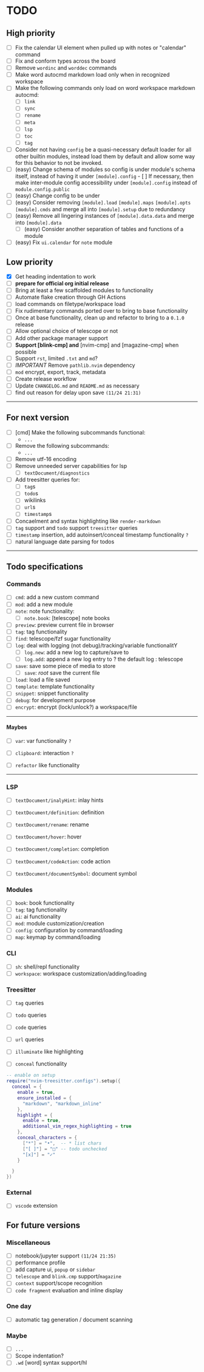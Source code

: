 # TODO

## High priority

- [ ] Fix the calendar UI element when pulled up with notes or "calendar" command
- [ ] Fix and conform types across the board
- [ ] Remove `wordinc` and `worddec` commands
- [ ] Make word autocmd markdown load only when in recognized workspace
- [ ] Make the following commands only load on word workspace markdown autocmd:
  - [ ] `link`
  - [ ] `sync`
  - [ ] `rename`
  - [ ] `meta`
  - [ ] `lsp`
  - [ ] `toc`
  - [ ] `tag`
- [ ] Consider not having `config` be a quasi-necessary default loader for all other builtin modules, instead load them by default and allow some way for this behavior to not be invoked.
- [ ] (easy) Change schema of modules so config is under module's schema itself,
      instead of having it under `[module].config` - [ ] If necessary, then make inter-module config accessibility under `[module].config` instead of `module.config.public`
- [ ] (easy) Change config to be under
- [ ] (easy) Consider removing `[module].load` `[module].maps` `[module].opts` `[module].cmds` and merge all into `[module].setup` due to redundancy
- [ ] (easy) Remove all lingering instances of `[module].data.data` and merge into `[module].data`
  - [ ] (easy) Consider another separation of tables and functions of a module
- [ ] (easy) Fix `ui.calendar` for `note` module

## Low priority

- [x] Get heading indentation to work
- [ ] **prepare for official org initial release**
- [ ] Bring at least a few scaffolded modules to functionality
- [ ] Automate flake creation through GH Actions
- [ ] load commands on filetype/workspace load
- [ ] Fix rudimentary commands ported over to bring to base functionality
- [ ] Once at base functionality, clean up and refactor to bring to a `0.1.0` release
- [ ] Allow optional choice of telescope or not
- [ ] Add other package manager support
- [ ] **Support [blink-cmp] and** [nvim-cmp] and [magazine-cmp] when possible
- [ ] Support `rst`, limited `.txt` and `md`?
- [ ] _IMPORTANT_ Remove `pathlib.nvim` dependency
- [ ] `mod` encrypt, export, track, metadata
- [ ] Create release workflow
- [ ] Update `CHANGELOG.md` and `README.md` as necessary
- [ ] find out reason for delay upon save `(11/24 21:31)`

---

## For next version

- [ ] [cmd] Make the following subcommands functional:
  - `...`
- [ ] Remove the following subcommands:
  - `...`
- [ ] Remove utf-16 encoding
- [ ] Remove unneeded server capabilities for lsp
  - [ ] `textDocument/diagnostics`
- [ ] Add treesitter queries for:
  - [ ] `tag`s
  - [ ] `todo`s
  - [ ] wikilinks
  - [ ] `url`s
  - [ ] `timestamp`s
- [ ] Concaelment and syntax highlighting like `render-markdown`
- [ ] `tag` support and `todo` support `treesitter` queries
- [ ] `timestamp` insertion, add autoinsert/conceal timestamp functionality `?`
- [ ] natural language date parsing for todos

---

## Todo specifications

### Commands

- [ ] `cmd`: add a new custom command
- [ ] `mod`: add a new module
- [ ] `note`: note functionality:
  - [ ] `note.book`: [telescope] note books
- [ ] `preview`: preview current file in browser
- [ ] `tag`: tag functionality
- [ ] `find`: telescope/fzf sugar functionality
- [ ] `log`: deal with logging (not debug)/tracking/variable functionalitY
  - [ ] `log.new`: add a new log to capture/save to
  - [ ] `log.add`: append a new log entry to ? the default log : telescope
- [ ] `save`: save some piece of media to store
  - [ ] `save`: _root_ save the current file
- [ ] `load`: load a file saved
- [ ] `template`: template functionality
- [ ] `snippet`: snippet functionality
- [ ] `debug`: for development purpose
- [ ] `encrypt`: encrypt (lock/unlock?) a workspace/file

---

#### Maybes

- [ ] `var`: var functionality `?`
- [ ] `clipboard`: interaction `?`

- [ ] `refactor` like functionality

---

### LSP

- [ ] `textDocument/inalyHint`: inlay hints
- [ ] `textDocument/definition`: definition

- [ ] `textDocument/rename`: rename
- [ ] `textDocument/hover`: hover
- [ ] `textDocument/completion`: completion
- [ ] `textDocument/codeAction`: code action
- [ ] `textDocument/documentSymbol`: document symbol

### Modules

- [ ] `book`: book functionality
- [ ] `tag`: tag functionality
- [ ] `ai`: ai functionality
- [ ] `mod`: module customization/creation
- [ ] `config`: configuration by command/loading
- [ ] `map`: keymap by command/loading

### CLI

- [ ] `sh`: shell/repl functionality
- [ ] `workspace`: workspace customization/adding/loading

### Treesitter

- [ ] `tag` queries
- [ ] `todo` queries
- [ ] `code` queries
- [ ] `url` queries

- [ ] `illuminate` like highlighting
- [ ] `conceal` functionality

```lua
-- enable on setup
require("nvim-treesitter.configs").setup({
  conceal = {
    enable = true,
    ensure_installed = {
      "markdown", "markdown_inline"
    },
    highlight = {
      enable = true,
      additional_vim_regex_highlighting = true
    },
    conceal_characters = {
      ["*"] = "•",  -- * list chars
      ["[ ]"] = "□" -- todo unchecked
      "[x]"] = "✓"
    }

  }
})

```

### External

- [ ] `vscode` extension

## For future versions

### Miscellaneous

- [ ] notebook/jupyter support `(11/24 21:35)`
- [ ] performance profile
- [ ] add capture ui, `popup` or `sidebar`
- [ ] `telescope` and `blink.cmp` support/`magazine`
- [ ] `context` support/scope recognition
- [ ] `code fragment` evaluation and inline display

### One day

- [ ] automatic tag generation / document scanning

### Maybe

- [ ] `...`
- [ ] Scope indentation?
- [ ] `.wd` [word] syntax support/hl
